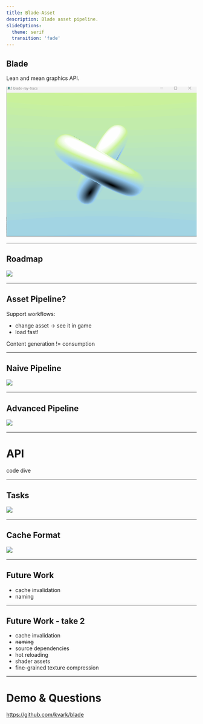```yaml
---
title: Blade-Asset
description: Blade asset pipeline.
slideOptions:
  theme: serif
  transition: 'fade'
---
```


## Blade

Lean and mean graphics API.

![](https://github.com/kvark/blade/raw/d99fd709b8d0b415197eee0b71b1cac9cee84aa2/docs/ray-query.gif)

---

## Roadmap
![](https://hackmd.io/_uploads/HJb6pBgw2.png)


---

## Asset Pipeline?

Support workflows:
  - change asset -> see it in game
  - load fast!

Content generation != consumption

---

## Naive Pipeline

![](https://hackmd.io/_uploads/B1PSVPev2.png)

---

## Advanced Pipeline

![](https://hackmd.io/_uploads/HkJ6So-w3.png)

---

# API

code dive

---

## Tasks

![](https://hackmd.io/_uploads/rJEjEvxv2.png)

---

## Cache Format

![](https://hackmd.io/_uploads/Sy4LNFWv3.png)

---

## Future Work

- cache invalidation
- naming

---

## Future Work - take 2

- cache invalidation
- ~~naming~~
- source dependencies
- hot reloading
- shader assets
- fine-grained texture compression

---

# Demo & Questions

https://github.com/kvark/blade
